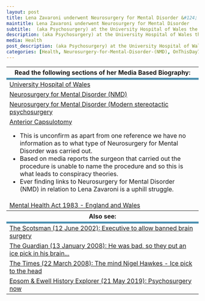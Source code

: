 ```yaml
---
layout: post
title: Lena Zavaroni underwent Neurosurgery for Mental Disorder &#124; 7 September 1999
maintitle: Lena Zavaroni underwent Neurosurgery for Mental Disorder
subtitle:  (aka Psychosurgery) at the University Hospital of Wales the type she was treated with was Anterior Capsulotomy which is one of the 4 types of stereotactic psychosurgery available.
description: (aka Psychosurgery) at the University Hospital of Wales the type she was treated with was Anterior Capsulotomy which is one of the 4 types of stereotactic psychosurgery available.
media: Health
post_description: (aka Psychosurgery) at the University Hospital of Wales the type she was treated with was Anterior Capsulotomy which is one of the 4 types of stereotactic psychosurgery available.
categories: [Health, Neurosurgery-for-Mental-Disorder-(NMD), OnThisDay7September]
---
```


<table>
<tr><th>Read the following sections of her Media Based Biography:</th></tr>
<tr class="split"><td><a href="/1963-11-04-lena-zavaroni/#university-hospital-of-wales">University Hospital of Wales</a></td></tr>
<tr><td><a href="/1963-11-04-lena-zavaroni/#nsmd1">Neurosurgery for Mental Disorder (NMD)</a></td></tr>
<tr><td><a href="/1963-11-04-lena-zavaroni/#nsmd2">Neurosurgery for Mental Disorder (Modern stereotactic psychosurgery</a></td></tr>
<tr><td>
<a href="/1963-11-04-lena-zavaroni/#anterior-capsulotomy">Anterior Capsulotomy</a>
<ul>
<li>This is unconfirm as apart from one reference we have no information as to what type of Neurosurgery for Mental Disorder was carried out.</li>
<li>Based on media reports the surgeon that carried out the procedure is unable to name the procedure and so this is what leads to conspiracy theories.</li>
<li>Ever finding links to Neurosurgery for Mental Disorder (NMD) in relation to Lena Zavaroni is a uphill struggle.</li>
</ul>
</td></tr>
<tr><td><a href="/1963-11-04-lena-zavaroni/#mha">Mental Health Act 1983 - England and Wales</a></td></tr>
<tr><th>Also see:</th></tr>
<tr class="split"><td><a class="external-link" href="https://www.scotsman.com/health/executive-allow-banned-brain-surgery-2467484#:~:text=The%20former%20child%20star%20Lena%20Zavaroni%2C%20who%20suffered%20from%20depression%20and%20anorexia%2C%20died%20of%20complications%20following%20the%20operation%20in%201999.">The Scotsman (12 June 2002): Executive to allow banned brain surgery</a></td></tr>
<tr><td><a class="external-link" href="https://www.theguardian.com/science/2008/jan/13/neuroscience.medicalscience">The Guardian (13 January 2008): He was bad, so they put an ice pick in his brain...</a></td></tr>
<tr><td><a href="/2008-03-22-the-times">The Times (22 March 2008): The mind Nigel Hawkes - Ice pick to the head</a></td></tr>
<tr><td><a class="external-link" href="https://eehe.org.uk/?p=25035#:~:text=04%20April%202011).-,Psychosurgery%20now,-Psychosurgery%20is%20rarely">Epsom & Ewell History Explorer (21 May 2019): Psychosurgery now</a></td></tr>
</table>

<style>
.split {border-top: solid 5px #4B90B1;}
</style>
